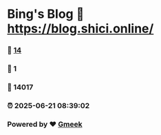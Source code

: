 # Bing's Blog :link: https://blog.shici.online/ 
### :page_facing_up: [14](https://blog.shici.online//tag.html) 
### :speech_balloon: 1 
### :hibiscus: 14017 
### :alarm_clock: 2025-06-21 08:39:02 
### Powered by :heart: [Gmeek](https://github.com/Meekdai/Gmeek)
